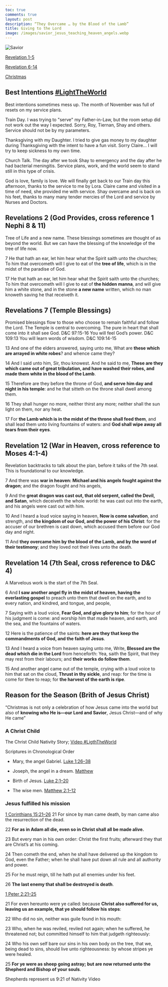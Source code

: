 ```yaml
---
toc: true
comments: true
layout: post
description: “They Overcame … by the Blood of the Lamb”
title: Giving to the Lord
image: /images/savior_jesus_teaching_heaven_angels.webp
---
```


![Savior]({{site.baseurl}}/images/savior_jesus_teaching_heaven_angels.webp)

[Revelation 1-5](https://www.churchofjesuschrist.org/study/manual/come-follow-me-for-individuals-and-families-new-testament-2023/50?lang=eng)

[Revelation 6-14](https://www.churchofjesuschrist.org/study/manual/come-follow-me-for-individuals-and-families-new-testament-2023/51?lang=eng)

[Christmas](https://www.churchofjesuschrist.org/study/manual/come-follow-me-for-individuals-and-families-new-testament-2023/52?lang=eng)


## Best Intentions [#LightTheWorld](https://www.churchofjesuschrist.org/comeuntochrist/light-the-world)
Best intentions sometimes mess up. The month of November was full of resets on my service plans.

Train Day. I was trying to "serve" my Father-in-Law, but the room setup did not work out the way I expected.   Sorry, Roy, Tiernan, Shay and others.  Service should not be by my parameters.

Thanksgiving with my Daughter.  I tried to give gas money to my daughter during Thanksgiving with the intent to have a fun visit.  Sorry Claire... I will try to keep sickness to my own time.

Church Talk.  The day after we took Shay to emergency and the day after he had bacterial meningitis.  Service plans, work, and the world seem to stand still in this type of crisis.

God is love, family is love.  We will finally get back to our Train day this afternoon, thanks to the service to me by Lora.  Claire came and visited in a time of need, she provided me with service.  Shay overcame and is back on his feet, thanks to many many tender mercies of the Lord and service by Nurses and Doctors.

## Revelations 2 (God Provides, cross reference 1 Nephi 8 & 11)
Tree of Life and a new name.  These blessings sometimes are thought of as beyond the world.  But we can have the blessing of the knowledge of the tree of life now.

7 He that hath an ear, let him hear what the Spirit saith unto the churches; To him that overcometh will I give to eat of the **tree of life**, which is in the midst of the paradise of God.

17 He that hath an ear, let him hear what the Spirit saith unto the churches; To him that overcometh will I give to eat of **the hidden manna**, and will give him a white stone, and in the stone **a new name** written, which no man knoweth saving he that receiveth it.

## Revelations 7 (Temple Blessings)
Promised blessings flow to those who choose to remain faithful and follow the Lord.  The Temple is central to overcoming. 
 The pure in heart that shall come into it shall see God. D&C 97:15-16
 You will feel God’s power. D&C 109:13
 You will learn words of wisdom. D&C 109:14-15

13 And one of the elders answered, saying unto me, What are **these which are arrayed in white robes**? and whence came they?

14 And I said unto him, Sir, thou knowest. And he said to me, **These are they which came out of great tribulation, and have washed their robes, and made them white in the blood of the Lamb**.

15 Therefore are they before the throne of God, **and serve him day and night in his temple**: and he that sitteth on the throne shall dwell among them.

16 They shall hunger no more, neither thirst any more; neither shall the sun light on them, nor any heat.

17 For **the Lamb which is in the midst of the throne shall feed them**, and shall lead them unto living fountains of waters: and **God shall wipe away all tears from their eyes**.

## Revelation 12 (War in Heaven, cross reference to Moses 4:1-4)
Revelation backtracks to talk about the plan, before it talks of the 7th seal.  This is foundational to our knowledge.

7 And there was **war in heaven: Michael and his angels fought against the dragon**; and the dragon fought and his angels,

9 And the **great dragon was cast out, that old serpent, called the Devil, and Satan**, which deceiveth the whole world: he was cast out into the earth, and his angels were cast out with him.

10 And I heard a loud voice saying in heaven, **Now is come salvation**, and strength, and **the kingdom of our God, and the power of his Christ**: for the accuser of our brethren is cast down, which accused them before our God day and night.

11 And **they overcame him by the blood of the Lamb, and by the word of their testimony**; and they loved not their lives unto the death.

## Revelation 14 (7th Seal, cross reference to D&C 4)
A Marvelous work is the start of the 7th Seal.

6 And **I saw another angel fly in the midst of heaven, having the everlasting gospel** to preach unto them that dwell on the earth, and to every nation, and kindred, and tongue, and people,

7 Saying with a loud voice, **Fear God, and give glory to him**; for the hour of his judgment is come: and worship him that made heaven, and earth, and the sea, and the fountains of waters.

12 Here is the patience of the saints: **here are they that keep the commandments of God, and the faith of Jesus**.

13 And I heard a voice from heaven saying unto me, Write, **Blessed are the dead which die in the Lord** from henceforth: Yea, saith the Spirit, that they may rest from their labours; and **their works do follow them**.

15 And another angel came out of the temple, crying with a loud voice to him that sat on the cloud, **Thrust in thy sickle**, and reap: for the time is come for thee to reap; for **the harvest of the earth is ripe**.

## Reason for the Season (Brith of Jesus Christ)
“Christmas is not only a celebration of how Jesus came into the world but also of **knowing who He is—our Lord and Savior**, Jesus Christ—and of why He came”

### A Christ Child 
The Christ Child Nativity Story;  [Video #LigthTheWorld](https://www.churchofjesuschrist.org/study/video/the-christ-child-a-nativity-story/2019-09-0050-the-christ-child-a-nativity-story-lighttheworld-1080p-eng?lang=eng)

Scriptures in Chronological Order

- Mary, the angel Gabriel. [Luke 1:26–38](https://www.churchofjesuschrist.org/study/scriptures/nt/luke/1?lang=eng&id=26-38#p26)

- Joseph, the angel in a dream.  [Matthew](https://www.churchofjesuschrist.org/study/scriptures/nt/matt/1?lang=eng&id=18-25#p18)

- Birth of Jesus. [Luke 2:1–20](https://www.churchofjesuschrist.org/study/scriptures/nt/luke/2?lang=eng&id=1-20#p1)

- The wise men. [Matthew 2:1–12](https://www.churchofjesuschrist.org/study/scriptures/nt/matt/2?lang=eng&id=1-12#p1)

### Jesus fulfilled his mission

[1 Corinthians 15:21–26](https://www.churchofjesuschrist.org/study/scriptures/nt/1-cor/15?lang=eng&id=21-26#p21)
21 For since by man came death, by man came also the resurrection of the dead.

22 **For as in Adam all die, even so in Christ shall all be made alive.**

23 But every man in his own order: Christ the first fruits; afterward they that are Christ’s at his coming.

24 Then cometh the end, when he shall have delivered up the kingdom to God, even the Father; when he shall have put down all rule and all authority and power.

25 For he must reign, till he hath put all enemies under his feet.

26 **The last enemy that shall be destroyed is death**.

[1 Peter 2:21–25]()

21 For even hereunto were ye called: because **Christ also suffered for us, leaving us an example, that ye should follow his steps**:

22 Who did no sin, neither was guile found in his mouth:

23 Who, when he was reviled, reviled not again; when he suffered, he threatened not; but committed himself to him that judgeth righteously:

24 Who his own self bare our sins in his own body on the tree, that we, being dead to sins, should live unto righteousness: by whose stripes ye were healed.

25 **For ye were as sheep going astray; but are now returned unto the Shepherd and Bishop of your souls**.

Shepherds represent us 9:21 of Nativity Video